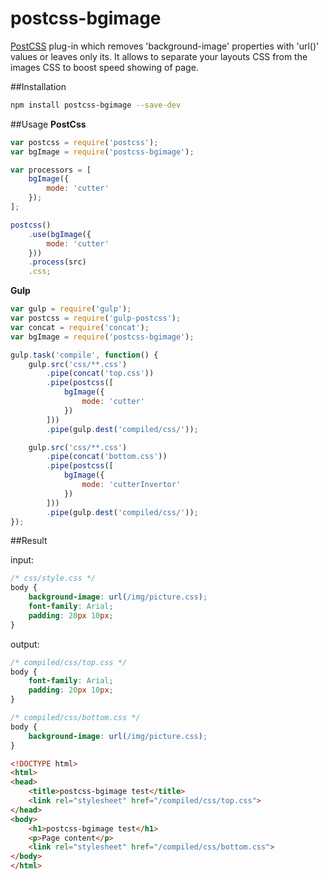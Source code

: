 # postcss-bgimage

[PostCSS](https://github.com/postcss/postcss) plug-in which removes 'background-image' properties with 'url()' values
or leaves only its. It allows to separate your layouts CSS from the images CSS to boost speed showing of page.

##Installation

```bash
npm install postcss-bgimage --save-dev
```

##Usage
**PostCss**

```javascript
var postcss = require('postcss');
var bgImage = require('postcss-bgimage');

var processors = [
    bgImage({
        mode: 'cutter'
    });
];

postcss()
    .use(bgImage({
        mode: 'cutter'
    }))
    .process(src)
    .css;
```

**Gulp**

```javascript
var gulp = require('gulp');
var postcss = require('gulp-postcss');
var concat = require('concat');
var bgImage = require('postcss-bgimage');

gulp.task('compile', function() {
    gulp.src('css/**.css')
        .pipe(concat('top.css'))
        .pipe(postcss([
            bgImage({
                mode: 'cutter'
            })
        ]))
        .pipe(gulp.dest('compiled/css/'));

    gulp.src('css/**.css')
        .pipe(concat('bottom.css'))
        .pipe(postcss([
            bgImage({
                mode: 'cutterInvertor'
            })
        ]))
        .pipe(gulp.dest('compiled/css/'));
});
```

##Result

input:
```css
/* css/style.css */
body {
    background-image: url(/img/picture.css);
    font-family: Arial;
    padding: 20px 10px;
}
```

output:
```css
/* compiled/css/top.css */
body {
    font-family: Arial;
    padding: 20px 10px;
}

/* compiled/css/bottom.css */
body {
    background-image: url(/img/picture.css);
}
```

```html
<!DOCTYPE html>
<html>
<head>
    <title>postcss-bgimage test</title>
    <link rel="stylesheet" href="/compiled/css/top.css">
</head>
<body>
    <h1>postcss-bgimage test</h1>
    <p>Page content</p>
    <link rel="stylesheet" href="/compiled/css/bottom.css">
</body>
</html>
```
